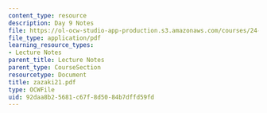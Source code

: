 ```yaml
---
content_type: resource
description: Day 9 Notes
file: https://ol-ocw-studio-app-production.s3.amazonaws.com/courses/24-942-grammar-of-a-less-familiar-language-spring-2003/92daa8b25681c67f8d5084b7dffd59fd_zazaki21.pdf
file_type: application/pdf
learning_resource_types:
- Lecture Notes
parent_title: Lecture Notes
parent_type: CourseSection
resourcetype: Document
title: zazaki21.pdf
type: OCWFile
uid: 92daa8b2-5681-c67f-8d50-84b7dffd59fd
---
```

